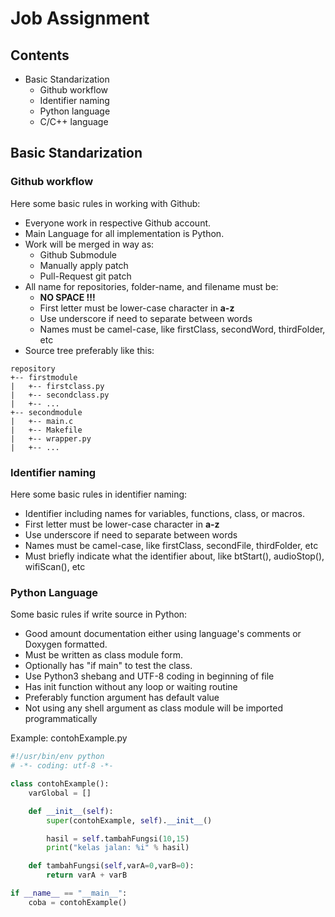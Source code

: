 # Job Assignment

## Contents
- Basic Standarization
	+ Github workflow
	+ Identifier naming
	+ Python language
	+ C/C++ language
	
## Basic Standarization

### Github workflow

Here some basic rules in working with Github:
- Everyone work in respective Github account.
- Main Language for all implementation is Python.
- Work will be merged in way as:
	+ Github Submodule
	+ Manually apply patch
	+ Pull-Request git patch
- All name for repositories, folder-name, and filename must be:
	+ **NO SPACE !!!**
	+ First letter must be lower-case character in **a-z**
	+ Use underscore if need to separate between words
	+ Names must be camel-case, like firstClass, secondWord, thirdFolder, etc
- Source tree preferably like this:
~~~
repository
+-- firstmodule
|   +-- firstclass.py
|   +-- secondclass.py
|   +-- ...
+-- secondmodule
|   +-- main.c
|   +-- Makefile
|   +-- wrapper.py
|   +-- ...	
~~~

### Identifier naming

Here some basic rules in identifier naming:
- Identifier including names for variables, functions, class, or macros.
- First letter must be lower-case character in **a-z**
- Use underscore if need to separate between words
- Names must be camel-case, like firstClass, secondFile, thirdFolder, etc
- Must briefly indicate what the identifier about, like btStart(), audioStop(), wifiScan(), etc

### Python Language

Some basic rules if write source in Python:
- Good amount documentation either using language's comments or Doxygen formatted.
- Must be written as class module form.
- Optionally has "if main" to test the class.
- Use Python3 shebang and UTF-8 coding in beginning of file
- Has init function without any loop or waiting routine
- Preferably function argument has default value
- Not using any shell argument as class module will be imported programmatically

Example: contohExample.py

~~~python
#!/usr/bin/env python
# -*- coding: utf-8 -*-

class contohExample():
    varGlobal = []

    def __init__(self):
        super(contohExample, self).__init__()

        hasil = self.tambahFungsi(10,15)
        print("kelas jalan: %i" % hasil)

    def tambahFungsi(self,varA=0,varB=0):
        return varA + varB

if __name__ == "__main__":
    coba = contohExample()
~~~